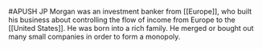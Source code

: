 #APUSH
JP Morgan was an investment banker from [[Europe]], who built his business about controlling the flow of income from Europe to the [[United States]]. He was born into a rich family. He merged or bought out many small companies in order to form a monopoly.